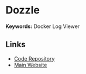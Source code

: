 # Dozzle

**Keywords:** Docker Log Viewer

## Links

- [Code Repository](https://github.com/amir20/dozzle)
- [Main Website](https://dozzle.dev)
